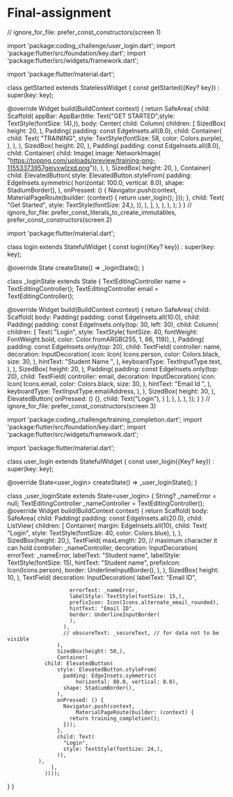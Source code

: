 # Final-assignment
// ignore_for_file: prefer_const_constructors(screen 1)

import 'package:coding_challenge/user_login.dart';
import 'package:flutter/src/foundation/key.dart';
import 'package:flutter/src/widgets/framework.dart';

import 'package:flutter/material.dart';

class getStarted extends StatelessWidget {
  const getStarted({Key? key}) : super(key: key);

  @override
  Widget build(BuildContext context) {
    return SafeArea(
      child: Scaffold(
        appBar: AppBar(title: Text("GET STARTED",style: TextStyle(fontSize: 14),)),
        body: Center(
          child: Column(
            children: [
              SizedBox(
                height: 20,
              ),
              Padding(
                padding: const EdgeInsets.all(8.0),
                child: Container(
                  child: Text(
                    "TRAINING",
                    style: TextStyle(fontSize: 58, color: Colors.purple),
                  ),
                ),
              ),
              SizedBox(
                height: 20,
              ),
              Padding(
                padding: const EdgeInsets.all(8.0),
                child: Container(
                  child: Image(
                      image: NetworkImage(
                          "https://toppng.com/uploads/preview/training-png-11553373957geiyxwlzxd.png")),
                ),
              ),
              SizedBox(
                height: 20,
              ),
              Container(
                child: ElevatedButton(
                    style: ElevatedButton.styleFrom(
                      padding: EdgeInsets.symmetric(
                          horizontal: 100.0, vertical: 8.0),
                      shape: StadiumBorder(),
                    ),
                    onPressed: () {
                      Navigator.push(context,
                          MaterialPageRoute(builder: (context) {
                        return user_login();
                      }));
                    },
                    child: Text(
                      "Get Started",
                      style: TextStyle(fontSize: 24,),
                    )),
              ),
            ],
          ),
        ),
      ),
    );
  }
}
// ignore_for_file: prefer_const_literals_to_create_immutables, prefer_const_constructors(screen 2)

import 'package:flutter/material.dart';

class login extends StatefulWidget {
  const login({Key? key}) : super(key: key);

  @override
  State<login> createState() => _loginState();
}

class _loginState extends State<login> {
  TextEditingController name = TextEditingController();
  TextEditingController email = TextEditingController();

  @override
  Widget build(BuildContext context) {
    return SafeArea(
        child: Scaffold(
      body: Padding(
        padding: const EdgeInsets.all(10.0),
        child: Padding(
          padding: const EdgeInsets.only(top: 30, left: 30),
          child: Column(
            children: [
              Text(
                "Login",
                style: TextStyle(
                    fontSize: 40,
                    fontWeight: FontWeight.bold,
                    color: Color.fromARGB(255, 1, 66, 119)),
              ),
              Padding(
                padding: const EdgeInsets.only(top: 20),
                child: TextField(
                  controller: name,
                  decoration: InputDecoration(
                    icon: Icon(
                      Icons.person,
                      color: Colors.black,
                      size: 30,
                    ),
                    hintText: "Student Name ",
                  ),
                  keyboardType: TextInputType.text,
                ),
              ),
              SizedBox(
                height: 20,
              ),
              Padding(
                padding: const EdgeInsets.only(top: 20),
                child: TextField(
                  controller: email,
                  decoration: InputDecoration(
                    icon: Icon(
                      Icons.email,
                      color: Colors.black,
                      size: 30,
                    ),
                    hintText: "Email Id ",
                  ),
                  keyboardType: TextInputType.emailAddress,
                ),
              ),
              SizedBox(
                height: 30,
              ),
              ElevatedButton(
                onPressed: () {},
                child: Text("Login"),
              )
            ],
          ),
        ),
      ),
    ));
  }
}
// ignore_for_file: prefer_const_constructors(screen 3)

import 'package:coding_challenge/training_completion.dart';
import 'package:flutter/src/foundation/key.dart';
import 'package:flutter/src/widgets/framework.dart';

import 'package:flutter/material.dart';

class user_login extends StatefulWidget {
  const user_login({Key? key}) : super(key: key);

  @override
  State<user_login> createState() => _user_loginState();
}

class _user_loginState extends State<user_login> {
  String? _nameError = null;
  TextEditingController _nameController = TextEditingController();
  @override
  Widget build(BuildContext context) {
    return Scaffold(
        body: SafeArea(
            child: Padding(
                padding: const EdgeInsets.all(20.0),
                child: ListView(
                  children: [
                    Container(
                      margin: EdgeInsets.all(10),
                      child: Text(
                        "Login",
                        style: TextStyle(fontSize: 40, color: Colors.blue),
                      ),
                    ),
                    SizedBox(height: 20,),
                    TextField(
                      maxLength: 20, // maximum character it can hold
                      controller: _nameController,
                      decoration: InputDecoration(
                        errorText: _nameError,
                        labelText: "Student name",
                        labelStyle: TextStyle(fontSize: 15),
                        hintText: "Student name",
                        prefixIcon: Icon(Icons.person),
                        border: UnderlineInputBorder(),
                      ),
                    ),
                    SizedBox(
                      height: 10,
                    ),
                    TextField(
                      decoration: InputDecoration(
                        labelText: "Email ID",
                        
                        errorText: _nameError,
                        labelStyle: TextStyle(fontSize: 15,),
                        prefixIcon: Icon(Icons.alternate_email_rounded),
                        hintText: "Email ID",
                        border: UnderlineInputBorder(
                        ),
                      ),
                      // obscureText: _secureText, // for data not to be visible
                    ),
                    SizedBox(height: 50,),
                    Container(
                child: ElevatedButton(
                    style: ElevatedButton.styleFrom(
                      padding: EdgeInsets.symmetric(
                          horizontal: 80.0, vertical: 8.0),
                      shape: StadiumBorder(),
                    ),
                    onPressed: () {
                      Navigator.push(context,
                          MaterialPageRoute(builder: (context) {
                        return training_completion();
                      }));
                    },
                    child: Text(
                      "Login",
                      style: TextStyle(fontSize: 24,),
                    )),
              ),
                  ],
                ))));
  }
}
